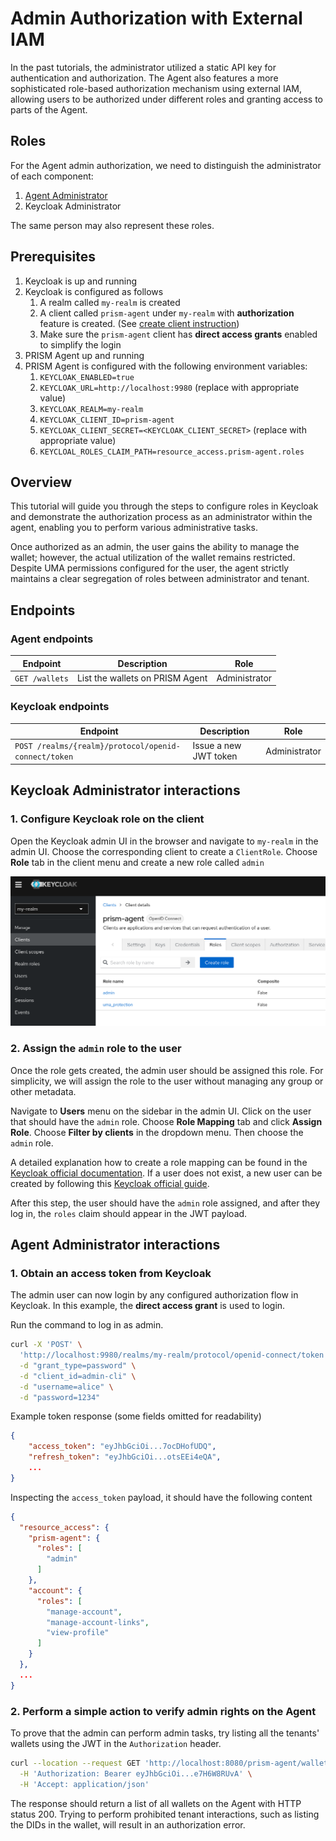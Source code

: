# Admin Authorization with External IAM

In the past tutorials, the administrator utilized a static API key for authentication and authorization.
The Agent also features a more sophisticated role-based authorization mechanism using external IAM,
allowing users to be authorized under different roles and granting access to parts of the Agent.

## Roles

For the Agent admin authorization, we need to distinguish the administrator of each component:

1. [Agent Administrator](/docs/concepts/glossary#administrator)
2. Keycloak Administrator

The same person may also represent these roles.

## Prerequisites

1. Keycloak is up and running
2. Keycloak is configured as follows
   1. A realm called `my-realm` is created
   2. A client called `prism-agent` under `my-realm` with __authorization__ feature is created. (See [create client instruction](https://www.keycloak.org/docs/latest/authorization_services/index.html#_resource_server_create_client))
   3. Make sure the `prism-agent` client has __direct access grants__ enabled to simplify the login
3. PRISM Agent up and running
4. PRISM Agent is configured with the following environment variables:
   1. `KEYCLOAK_ENABLED=true`
   2. `KEYCLOAK_URL=http://localhost:9980` (replace with appropriate value)
   3. `KEYCLOAK_REALM=my-realm`
   4. `KEYCLOAK_CLIENT_ID=prism-agent`
   5. `KEYCLOAK_CLIENT_SECRET=<KEYCLOAK_CLIENT_SECRET>` (replace with appropriate value)
   6. `KEYCLOAL_ROLES_CLAIM_PATH=resource_access.prism-agent.roles`

## Overview

This tutorial will guide you through the steps to configure roles in Keycloak and
demonstrate the authorization process as an administrator within the agent,
enabling you to perform various administrative tasks.

Once authorized as an admin, the user gains the ability to manage the wallet;
however, the actual utilization of the wallet remains restricted.
Despite UMA permissions configured for the user, the agent strictly maintains a clear segregation of roles between administrator and tenant.

## Endpoints

### Agent endpoints
| Endpoint                                   | Description                          | Role          |
|--------------------------------------------|--------------------------------------|---------------|
| `GET /wallets`                             | List the wallets on PRISM Agent      | Administrator |

### Keycloak endpoints
| Endpoint                                             | Description                   | Role         |
|------------------------------------------------------|-------------------------------|--------------|
| `POST /realms/{realm}/protocol/openid-connect/token` | Issue a new JWT token         | Administrator|

## Keycloak Administrator interactions

### 1. Configure Keycloak role on the client

Open the Keycloak admin UI in the browser and navigate to `my-realm` in the admin UI.
Choose the corresponding client to create a `ClientRole`.
Choose __Role__ tab in the client menu and create a new role called `admin`

![](./create_client_role.png)

### 2. Assign the `admin` role to the user

Once the role gets created, the admin user should be assigned this role.
For simplicity, we will assign the role to the user without managing any group or other metadata.

Navigate to __Users__ menu on the sidebar in the admin UI.
Click on the user that should have the `admin` role.
Choose __Role Mapping__ tab and click __Assign Role__.
Choose __Filter by clients__ in the dropdown menu. Then choose the `admin` role.

A detailed explanation how to create a role mapping can be found in the [Keycloak official documentation](https://www.keycloak.org/docs/latest/server_admin/#proc-assigning-role-mappings_server_administration_guide).
If a user does not exist, a new user can be created by following this [Keycloak official guide](https://www.keycloak.org/docs/latest/server_admin/#proc-creating-user_server_administration_guide).

After this step, the user should have the `admin` role assigned, and after they log in, the `roles` claim should appear in the JWT payload.

## Agent Administrator interactions

### 1. Obtain an access token from Keycloak

The admin user can now login by any configured authorization flow in Keycloak.
In this example, the __direct access grant__ is used to login.

Run the command to log in as admin.

```bash
curl -X 'POST' \
  'http://localhost:9980/realms/my-realm/protocol/openid-connect/token' \
  -d "grant_type=password" \
  -d "client_id=admin-cli" \
  -d "username=alice" \
  -d "password=1234"
```

Example token response (some fields omitted for readability)

```json
{
    "access_token": "eyJhbGciOi...7ocDHofUDQ",
    "refresh_token": "eyJhbGciOi...otsEEi4eQA",
    ...
}
```

Inspecting the `access_token` payload, it should have the following content

```json
{
  "resource_access": {
    "prism-agent": {
      "roles": [
        "admin"
      ]
    },
    "account": {
      "roles": [
        "manage-account",
        "manage-account-links",
        "view-profile"
      ]
    }
  },
  ...
}
```

### 2. Perform a simple action to verify admin rights on the Agent

To prove that the admin can perform admin tasks,
try listing all the tenants' wallets using the JWT in the `Authorization` header.

```bash
curl --location --request GET 'http://localhost:8080/prism-agent/wallets' \
  -H 'Authorization: Bearer eyJhbGciOi...e7H6W8RUvA' \
  -H 'Accept: application/json'
```

The response should return a list of all wallets on the Agent with HTTP status 200.
Trying to perform prohibited tenant interactions, such as listing the DIDs in the wallet, will result in an authorization error.

